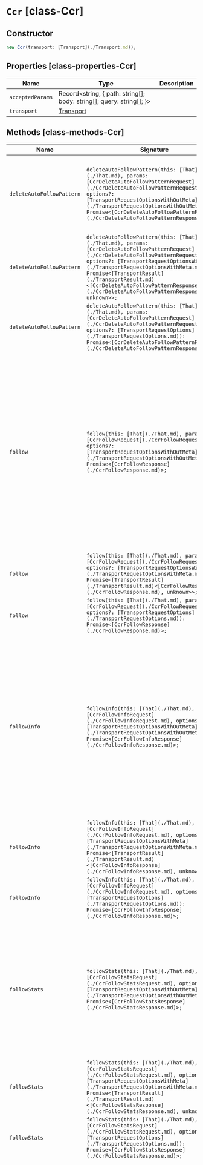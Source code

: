 # `Ccr` [class-Ccr]

## Constructor

```typescript
new Ccr(transport: [Transport](./Transport.md));
```

## Properties [class-properties-Ccr]

| Name | Type | Description |
| - | - | - |
| `acceptedParams` | Record<string, { path: string[]; body: string[]; query: string[]; }> | &nbsp; |
| `transport` | [Transport](./Transport.md) | &nbsp; |

## Methods [class-methods-Ccr]

| Name | Signature | Description |
| - | - | - |
| `deleteAutoFollowPattern` | `deleteAutoFollowPattern(this: [That](./That.md), params: [CcrDeleteAutoFollowPatternRequest](./CcrDeleteAutoFollowPatternRequest.md), options?: [TransportRequestOptionsWithOutMeta](./TransportRequestOptionsWithOutMeta.md)): Promise<[CcrDeleteAutoFollowPatternResponse](./CcrDeleteAutoFollowPatternResponse.md)>;` | Delete auto-follow patterns. Delete a collection of cross-cluster replication auto-follow patterns. |
| `deleteAutoFollowPattern` | `deleteAutoFollowPattern(this: [That](./That.md), params: [CcrDeleteAutoFollowPatternRequest](./CcrDeleteAutoFollowPatternRequest.md), options?: [TransportRequestOptionsWithMeta](./TransportRequestOptionsWithMeta.md)): Promise<[TransportResult](./TransportResult.md)<[CcrDeleteAutoFollowPatternResponse](./CcrDeleteAutoFollowPatternResponse.md), unknown>>;` | &nbsp; |
| `deleteAutoFollowPattern` | `deleteAutoFollowPattern(this: [That](./That.md), params: [CcrDeleteAutoFollowPatternRequest](./CcrDeleteAutoFollowPatternRequest.md), options?: [TransportRequestOptions](./TransportRequestOptions.md)): Promise<[CcrDeleteAutoFollowPatternResponse](./CcrDeleteAutoFollowPatternResponse.md)>;` | &nbsp; |
| `follow` | `follow(this: [That](./That.md), params: [CcrFollowRequest](./CcrFollowRequest.md), options?: [TransportRequestOptionsWithOutMeta](./TransportRequestOptionsWithOutMeta.md)): Promise<[CcrFollowResponse](./CcrFollowResponse.md)>;` | Create a follower. Create a cross-cluster replication follower index that follows a specific leader index. When the API returns, the follower index exists and cross-cluster replication starts replicating operations from the leader index to the follower index. |
| `follow` | `follow(this: [That](./That.md), params: [CcrFollowRequest](./CcrFollowRequest.md), options?: [TransportRequestOptionsWithMeta](./TransportRequestOptionsWithMeta.md)): Promise<[TransportResult](./TransportResult.md)<[CcrFollowResponse](./CcrFollowResponse.md), unknown>>;` | &nbsp; |
| `follow` | `follow(this: [That](./That.md), params: [CcrFollowRequest](./CcrFollowRequest.md), options?: [TransportRequestOptions](./TransportRequestOptions.md)): Promise<[CcrFollowResponse](./CcrFollowResponse.md)>;` | &nbsp; |
| `followInfo` | `followInfo(this: [That](./That.md), params: [CcrFollowInfoRequest](./CcrFollowInfoRequest.md), options?: [TransportRequestOptionsWithOutMeta](./TransportRequestOptionsWithOutMeta.md)): Promise<[CcrFollowInfoResponse](./CcrFollowInfoResponse.md)>;` | Get follower information. Get information about all cross-cluster replication follower indices. For example, the results include follower index names, leader index names, replication options, and whether the follower indices are active or paused. |
| `followInfo` | `followInfo(this: [That](./That.md), params: [CcrFollowInfoRequest](./CcrFollowInfoRequest.md), options?: [TransportRequestOptionsWithMeta](./TransportRequestOptionsWithMeta.md)): Promise<[TransportResult](./TransportResult.md)<[CcrFollowInfoResponse](./CcrFollowInfoResponse.md), unknown>>;` | &nbsp; |
| `followInfo` | `followInfo(this: [That](./That.md), params: [CcrFollowInfoRequest](./CcrFollowInfoRequest.md), options?: [TransportRequestOptions](./TransportRequestOptions.md)): Promise<[CcrFollowInfoResponse](./CcrFollowInfoResponse.md)>;` | &nbsp; |
| `followStats` | `followStats(this: [That](./That.md), params: [CcrFollowStatsRequest](./CcrFollowStatsRequest.md), options?: [TransportRequestOptionsWithOutMeta](./TransportRequestOptionsWithOutMeta.md)): Promise<[CcrFollowStatsResponse](./CcrFollowStatsResponse.md)>;` | Get follower stats. Get cross-cluster replication follower stats. The API returns shard-level stats about the "following tasks" associated with each shard for the specified indices. |
| `followStats` | `followStats(this: [That](./That.md), params: [CcrFollowStatsRequest](./CcrFollowStatsRequest.md), options?: [TransportRequestOptionsWithMeta](./TransportRequestOptionsWithMeta.md)): Promise<[TransportResult](./TransportResult.md)<[CcrFollowStatsResponse](./CcrFollowStatsResponse.md), unknown>>;` | &nbsp; |
| `followStats` | `followStats(this: [That](./That.md), params: [CcrFollowStatsRequest](./CcrFollowStatsRequest.md), options?: [TransportRequestOptions](./TransportRequestOptions.md)): Promise<[CcrFollowStatsResponse](./CcrFollowStatsResponse.md)>;` | &nbsp; |
| `forgetFollower` | `forgetFollower(this: [That](./That.md), params: [CcrForgetFollowerRequest](./CcrForgetFollowerRequest.md), options?: [TransportRequestOptionsWithOutMeta](./TransportRequestOptionsWithOutMeta.md)): Promise<[CcrForgetFollowerResponse](./CcrForgetFollowerResponse.md)>;` | Forget a follower. Remove the cross-cluster replication follower retention leases from the leader. A following index takes out retention leases on its leader index. These leases are used to increase the likelihood that the shards of the leader index retain the history of operations that the shards of the following index need to run replication. When a follower index is converted to a regular index by the unfollow API (either by directly calling the API or by index lifecycle management tasks), these leases are removed. However, removal of the leases can fail, for example when the remote cluster containing the leader index is unavailable. While the leases will eventually expire on their own, their extended existence can cause the leader index to hold more history than necessary and prevent index lifecycle management from performing some operations on the leader index. This API exists to enable manually removing the leases when the unfollow API is unable to do so. NOTE: This API does not stop replication by a following index. If you use this API with a follower index that is still actively following, the following index will add back retention leases on the leader. The only purpose of this API is to handle the case of failure to remove the following retention leases after the unfollow API is invoked. |
| `forgetFollower` | `forgetFollower(this: [That](./That.md), params: [CcrForgetFollowerRequest](./CcrForgetFollowerRequest.md), options?: [TransportRequestOptionsWithMeta](./TransportRequestOptionsWithMeta.md)): Promise<[TransportResult](./TransportResult.md)<[CcrForgetFollowerResponse](./CcrForgetFollowerResponse.md), unknown>>;` | &nbsp; |
| `forgetFollower` | `forgetFollower(this: [That](./That.md), params: [CcrForgetFollowerRequest](./CcrForgetFollowerRequest.md), options?: [TransportRequestOptions](./TransportRequestOptions.md)): Promise<[CcrForgetFollowerResponse](./CcrForgetFollowerResponse.md)>;` | &nbsp; |
| `getAutoFollowPattern` | `getAutoFollowPattern(this: [That](./That.md), params?: [CcrGetAutoFollowPatternRequest](./CcrGetAutoFollowPatternRequest.md), options?: [TransportRequestOptionsWithOutMeta](./TransportRequestOptionsWithOutMeta.md)): Promise<[CcrGetAutoFollowPatternResponse](./CcrGetAutoFollowPatternResponse.md)>;` | Get auto-follow patterns. Get cross-cluster replication auto-follow patterns. |
| `getAutoFollowPattern` | `getAutoFollowPattern(this: [That](./That.md), params?: [CcrGetAutoFollowPatternRequest](./CcrGetAutoFollowPatternRequest.md), options?: [TransportRequestOptionsWithMeta](./TransportRequestOptionsWithMeta.md)): Promise<[TransportResult](./TransportResult.md)<[CcrGetAutoFollowPatternResponse](./CcrGetAutoFollowPatternResponse.md), unknown>>;` | &nbsp; |
| `getAutoFollowPattern` | `getAutoFollowPattern(this: [That](./That.md), params?: [CcrGetAutoFollowPatternRequest](./CcrGetAutoFollowPatternRequest.md), options?: [TransportRequestOptions](./TransportRequestOptions.md)): Promise<[CcrGetAutoFollowPatternResponse](./CcrGetAutoFollowPatternResponse.md)>;` | &nbsp; |
| `pauseAutoFollowPattern` | `pauseAutoFollowPattern(this: [That](./That.md), params: [CcrPauseAutoFollowPatternRequest](./CcrPauseAutoFollowPatternRequest.md), options?: [TransportRequestOptionsWithOutMeta](./TransportRequestOptionsWithOutMeta.md)): Promise<[CcrPauseAutoFollowPatternResponse](./CcrPauseAutoFollowPatternResponse.md)>;` | Pause an auto-follow pattern. Pause a cross-cluster replication auto-follow pattern. When the API returns, the auto-follow pattern is inactive. New indices that are created on the remote cluster and match the auto-follow patterns are ignored. You can resume auto-following with the resume auto-follow pattern API. When it resumes, the auto-follow pattern is active again and automatically configures follower indices for newly created indices on the remote cluster that match its patterns. Remote indices that were created while the pattern was paused will also be followed, unless they have been deleted or closed in the interim. |
| `pauseAutoFollowPattern` | `pauseAutoFollowPattern(this: [That](./That.md), params: [CcrPauseAutoFollowPatternRequest](./CcrPauseAutoFollowPatternRequest.md), options?: [TransportRequestOptionsWithMeta](./TransportRequestOptionsWithMeta.md)): Promise<[TransportResult](./TransportResult.md)<[CcrPauseAutoFollowPatternResponse](./CcrPauseAutoFollowPatternResponse.md), unknown>>;` | &nbsp; |
| `pauseAutoFollowPattern` | `pauseAutoFollowPattern(this: [That](./That.md), params: [CcrPauseAutoFollowPatternRequest](./CcrPauseAutoFollowPatternRequest.md), options?: [TransportRequestOptions](./TransportRequestOptions.md)): Promise<[CcrPauseAutoFollowPatternResponse](./CcrPauseAutoFollowPatternResponse.md)>;` | &nbsp; |
| `pauseFollow` | `pauseFollow(this: [That](./That.md), params: [CcrPauseFollowRequest](./CcrPauseFollowRequest.md), options?: [TransportRequestOptionsWithOutMeta](./TransportRequestOptionsWithOutMeta.md)): Promise<[CcrPauseFollowResponse](./CcrPauseFollowResponse.md)>;` | Pause a follower. Pause a cross-cluster replication follower index. The follower index will not fetch any additional operations from the leader index. You can resume following with the resume follower API. You can pause and resume a follower index to change the configuration of the following task. |
| `pauseFollow` | `pauseFollow(this: [That](./That.md), params: [CcrPauseFollowRequest](./CcrPauseFollowRequest.md), options?: [TransportRequestOptionsWithMeta](./TransportRequestOptionsWithMeta.md)): Promise<[TransportResult](./TransportResult.md)<[CcrPauseFollowResponse](./CcrPauseFollowResponse.md), unknown>>;` | &nbsp; |
| `pauseFollow` | `pauseFollow(this: [That](./That.md), params: [CcrPauseFollowRequest](./CcrPauseFollowRequest.md), options?: [TransportRequestOptions](./TransportRequestOptions.md)): Promise<[CcrPauseFollowResponse](./CcrPauseFollowResponse.md)>;` | &nbsp; |
| `putAutoFollowPattern` | `putAutoFollowPattern(this: [That](./That.md), params: [CcrPutAutoFollowPatternRequest](./CcrPutAutoFollowPatternRequest.md), options?: [TransportRequestOptionsWithOutMeta](./TransportRequestOptionsWithOutMeta.md)): Promise<[CcrPutAutoFollowPatternResponse](./CcrPutAutoFollowPatternResponse.md)>;` | Create or update auto-follow patterns. Create a collection of cross-cluster replication auto-follow patterns for a remote cluster. Newly created indices on the remote cluster that match any of the patterns are automatically configured as follower indices. Indices on the remote cluster that were created before the auto-follow pattern was created will not be auto-followed even if they match the pattern. This API can also be used to update auto-follow patterns. NOTE: Follower indices that were configured automatically before updating an auto-follow pattern will remain unchanged even if they do not match against the new patterns. |
| `putAutoFollowPattern` | `putAutoFollowPattern(this: [That](./That.md), params: [CcrPutAutoFollowPatternRequest](./CcrPutAutoFollowPatternRequest.md), options?: [TransportRequestOptionsWithMeta](./TransportRequestOptionsWithMeta.md)): Promise<[TransportResult](./TransportResult.md)<[CcrPutAutoFollowPatternResponse](./CcrPutAutoFollowPatternResponse.md), unknown>>;` | &nbsp; |
| `putAutoFollowPattern` | `putAutoFollowPattern(this: [That](./That.md), params: [CcrPutAutoFollowPatternRequest](./CcrPutAutoFollowPatternRequest.md), options?: [TransportRequestOptions](./TransportRequestOptions.md)): Promise<[CcrPutAutoFollowPatternResponse](./CcrPutAutoFollowPatternResponse.md)>;` | &nbsp; |
| `resumeAutoFollowPattern` | `resumeAutoFollowPattern(this: [That](./That.md), params: [CcrResumeAutoFollowPatternRequest](./CcrResumeAutoFollowPatternRequest.md), options?: [TransportRequestOptionsWithOutMeta](./TransportRequestOptionsWithOutMeta.md)): Promise<[CcrResumeAutoFollowPatternResponse](./CcrResumeAutoFollowPatternResponse.md)>;` | Resume an auto-follow pattern. Resume a cross-cluster replication auto-follow pattern that was paused. The auto-follow pattern will resume configuring following indices for newly created indices that match its patterns on the remote cluster. Remote indices created while the pattern was paused will also be followed unless they have been deleted or closed in the interim. |
| `resumeAutoFollowPattern` | `resumeAutoFollowPattern(this: [That](./That.md), params: [CcrResumeAutoFollowPatternRequest](./CcrResumeAutoFollowPatternRequest.md), options?: [TransportRequestOptionsWithMeta](./TransportRequestOptionsWithMeta.md)): Promise<[TransportResult](./TransportResult.md)<[CcrResumeAutoFollowPatternResponse](./CcrResumeAutoFollowPatternResponse.md), unknown>>;` | &nbsp; |
| `resumeAutoFollowPattern` | `resumeAutoFollowPattern(this: [That](./That.md), params: [CcrResumeAutoFollowPatternRequest](./CcrResumeAutoFollowPatternRequest.md), options?: [TransportRequestOptions](./TransportRequestOptions.md)): Promise<[CcrResumeAutoFollowPatternResponse](./CcrResumeAutoFollowPatternResponse.md)>;` | &nbsp; |
| `resumeFollow` | `resumeFollow(this: [That](./That.md), params: [CcrResumeFollowRequest](./CcrResumeFollowRequest.md), options?: [TransportRequestOptionsWithOutMeta](./TransportRequestOptionsWithOutMeta.md)): Promise<[CcrResumeFollowResponse](./CcrResumeFollowResponse.md)>;` | Resume a follower. Resume a cross-cluster replication follower index that was paused. The follower index could have been paused with the pause follower API. Alternatively it could be paused due to replication that cannot be retried due to failures during following tasks. When this API returns, the follower index will resume fetching operations from the leader index. |
| `resumeFollow` | `resumeFollow(this: [That](./That.md), params: [CcrResumeFollowRequest](./CcrResumeFollowRequest.md), options?: [TransportRequestOptionsWithMeta](./TransportRequestOptionsWithMeta.md)): Promise<[TransportResult](./TransportResult.md)<[CcrResumeFollowResponse](./CcrResumeFollowResponse.md), unknown>>;` | &nbsp; |
| `resumeFollow` | `resumeFollow(this: [That](./That.md), params: [CcrResumeFollowRequest](./CcrResumeFollowRequest.md), options?: [TransportRequestOptions](./TransportRequestOptions.md)): Promise<[CcrResumeFollowResponse](./CcrResumeFollowResponse.md)>;` | &nbsp; |
| `stats` | `stats(this: [That](./That.md), params?: [CcrStatsRequest](./CcrStatsRequest.md), options?: [TransportRequestOptionsWithOutMeta](./TransportRequestOptionsWithOutMeta.md)): Promise<[CcrStatsResponse](./CcrStatsResponse.md)>;` | Get cross-cluster replication stats. This API returns stats about auto-following and the same shard-level stats as the get follower stats API. |
| `stats` | `stats(this: [That](./That.md), params?: [CcrStatsRequest](./CcrStatsRequest.md), options?: [TransportRequestOptionsWithMeta](./TransportRequestOptionsWithMeta.md)): Promise<[TransportResult](./TransportResult.md)<[CcrStatsResponse](./CcrStatsResponse.md), unknown>>;` | &nbsp; |
| `stats` | `stats(this: [That](./That.md), params?: [CcrStatsRequest](./CcrStatsRequest.md), options?: [TransportRequestOptions](./TransportRequestOptions.md)): Promise<[CcrStatsResponse](./CcrStatsResponse.md)>;` | &nbsp; |
| `unfollow` | `unfollow(this: [That](./That.md), params: [CcrUnfollowRequest](./CcrUnfollowRequest.md), options?: [TransportRequestOptionsWithOutMeta](./TransportRequestOptionsWithOutMeta.md)): Promise<[CcrUnfollowResponse](./CcrUnfollowResponse.md)>;` | Unfollow an index. Convert a cross-cluster replication follower index to a regular index. The API stops the following task associated with a follower index and removes index metadata and settings associated with cross-cluster replication. The follower index must be paused and closed before you call the unfollow API. > info > Currently cross-cluster replication does not support converting an existing regular index to a follower index. Converting a follower index to a regular index is an irreversible operation. |
| `unfollow` | `unfollow(this: [That](./That.md), params: [CcrUnfollowRequest](./CcrUnfollowRequest.md), options?: [TransportRequestOptionsWithMeta](./TransportRequestOptionsWithMeta.md)): Promise<[TransportResult](./TransportResult.md)<[CcrUnfollowResponse](./CcrUnfollowResponse.md), unknown>>;` | &nbsp; |
| `unfollow` | `unfollow(this: [That](./That.md), params: [CcrUnfollowRequest](./CcrUnfollowRequest.md), options?: [TransportRequestOptions](./TransportRequestOptions.md)): Promise<[CcrUnfollowResponse](./CcrUnfollowResponse.md)>;` | &nbsp; |

